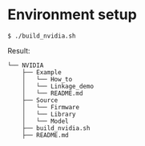 # Environment setup

```shell
$ ./build_nvidia.sh
```

Result:

```
└── NVIDIA
	├── Example
	│	└── How_to
	│	└── Linkage_demo
	│	└── README.md
	├── Source
	│	└── Firmware
	│	└── Library
	│	└── Model
	├── build_nvidia.sh
	├── README.md
```

